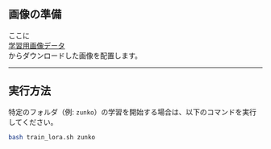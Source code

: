 
## 画像の準備

ここに  
[学習用画像データ](https://drive.google.com/drive/folders/1oyR1-1H64l7Veyb5ybYUB0K9FTz7j5NN)  
からダウンロードした画像を配置します。

---

## 実行方法

特定のフォルダ（例: `zunko`）の学習を開始する場合は、以下のコマンドを実行してください。

```bash
bash train_lora.sh zunko
```

